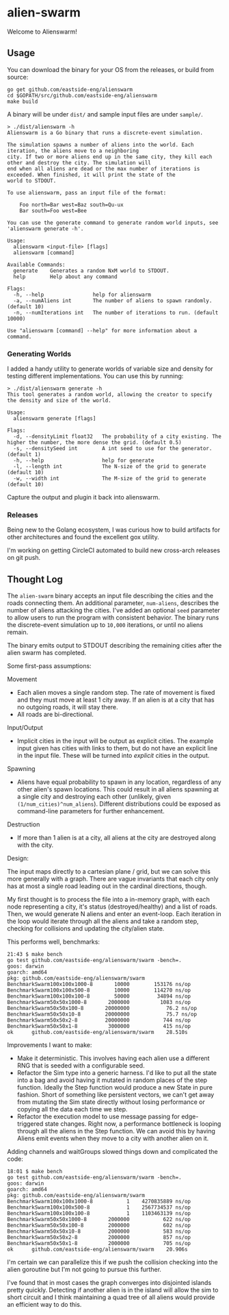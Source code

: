 # alien-swarm

Welcome to Alienswarm!

## Usage

You can download the binary for your OS from the releases, or build from source:

```
go get github.com/eastside-eng/alienswarm
cd $GOPATH/src/github.com/eastside-eng/alienswarm
make build
```

A binary will be under `dist/` and sample input files are under `sample/`.

```
> ./dist/alienswarm -h
Alienswarm is a Go binary that runs a discrete-event simulation.

The simulation spawns a number of aliens into the world. Each iteration, the aliens move to a neighboring
city. If two or more aliens end up in the same city, they kill each other and destroy the city. The simulation will
end when all aliens are dead or the max number of iterations is exceeded. When finished, it will print the state of the
world to STDOUT.

To use alienswarm, pass an input file of the format:

	Foo north=Bar west=Baz south=Qu-ux
	Bar south=Foo west=Bee

You can use the generate command to generate random world inputs, see 'alienswarm generate -h'.

Usage:
  alienswarm <input-file> [flags]
  alienswarm [command]

Available Commands:
  generate    Generates a random NxM world to STDOUT.
  help        Help about any command

Flags:
  -h, --help                help for alienswarm
  -a, --numAliens int       The number of aliens to spawn randomly. (default 10)
  -n, --numIterations int   The number of iterations to run. (default 10000)

Use "alienswarm [command] --help" for more information about a command.
```

### Generating Worlds

I added a handy utility to generate worlds of variable size and density for
testing different implementations. You can use this by running:

```
> ./dist/alienswarm generate -h
This tool generates a random world, allowing the creator to specify the density and size of the world.

Usage:
  alienswarm generate [flags]

Flags:
  -d, --densityLimit float32   The probability of a city existing. The higher the number, the more dense the grid. (default 0.5)
  -s, --densitySeed int        A int seed to use for the generator. (default 1)
  -h, --help                   help for generate
  -l, --length int             The N-size of the grid to generate (default 10)
  -w, --width int              The M-size of the grid to generate (default 10)
```

Capture the output and plugin it back into alienswarm.

### Releases

Being new to the Golang ecosystem, I was curious how to build artifacts for other architectures and found the excellent gox utility.

I'm working on getting CircleCI automated to build new cross-arch releases on git push.

## Thought Log

The `alien-swarm` binary accepts an input file describing the cities and the roads connecting them. An additional parameter, `num-aliens`, describes the number of aliens attacking the cities. I've added an optional `seed` parameter to allow users to run the program with consistent behavior. The binary runs the discrete-event simulation up to `10,000` iterations, or until no aliens remain.

The binary emits output to STDOUT describing the remaining cities after the alien swarm has completed.

Some first-pass assumptions:

Movement
* Each alien moves a single random step. The rate of movement is fixed and they must move at least 1 city away. If an alien is at a city that has no outgoing roads, it will stay there.
* All roads are bi-directional.

Input/Output
* Implicit cities in the input will be output as explicit cities. The example input given has cities with links to them, but do not have an explicit line in the input file. These will be turned into _explicit_ cities in the output.

Spawning
* Aliens have equal probability to spawn in any location, regardless of any other alien's spawn locations. This could result in all aliens spawning at a single city and destroying each other (unlikely, given `(1/num_cities)^num_aliens`). Different distributions could be exposed as command-line parameters for further enhancement.

Destruction
* If more than 1 alien is at a city, all aliens at the city are destroyed along with the city.

Design:

The input maps directly to a cartesian plane / grid, but we can solve this more generally with a graph. There are vague invariants that each city only has at most a single road leading out in the cardinal directions, though.

My first thought is to process the file into a in-memory graph, with each node representing a city, it's status (destroyed/healthy) and a list of roads. Then, we would generate N aliens and enter an event-loop. Each iteration in the loop would iterate through all the aliens and take a random step, checking for collisions and updating the city/alien state.

This performs well, benchmarks:

```
21:43 $ make bench
go test github.com/eastside-eng/alienswarm/swarm -bench=.
goos: darwin
goarch: amd64
pkg: github.com/eastside-eng/alienswarm/swarm
BenchmarkSwarm100x100x1000-8   	   10000	    153176 ns/op
BenchmarkSwarm100x100x500-8    	   10000	    114270 ns/op
BenchmarkSwarm100x100x100-8    	   50000	     34894 ns/op
BenchmarkSwarm50x50x1000-8     	 2000000	      1083 ns/op
BenchmarkSwarm50x50x100-8      	20000000	        76.2 ns/op
BenchmarkSwarm50x50x10-8       	20000000	        75.7 ns/op
BenchmarkSwarm50x50x2-8        	20000000	       744 ns/op
BenchmarkSwarm50x50x1-8        	 3000000	       415 ns/op
ok  	github.com/eastside-eng/alienswarm/swarm	28.510s
```

Improvements I want to make:

* Make it deterministic. This involves having each alien use a different RNG that is seeded with a configurable seed.
* Refactor the Sim type into a generic harness. I'd like to put all the state into a bag and avoid having it mutated in random
places of the step function. Ideally the Step function would produce a new State in pure fashion. Short of something like persistent vectors, we can't get away from mutating the Sim state directly without losing performance or copying all the data each time we step.
* Refactor the execution model to use message passing for edge-triggered state changes. Right now, a performance bottleneck is looping through all the aliens in the Step function. We can avoid this by having Aliens emit events when they move to a city with another alien on it.

Adding channels and waitGroups slowed things down and complicated the code:

```
18:01 $ make bench
go test github.com/eastside-eng/alienswarm/swarm -bench=.
goos: darwin
goarch: amd64
pkg: github.com/eastside-eng/alienswarm/swarm
BenchmarkSwarm100x100x1000-8   	       1	4270835889 ns/op
BenchmarkSwarm100x100x500-8    	       1	2567734537 ns/op
BenchmarkSwarm100x100x100-8    	       1	1103463139 ns/op
BenchmarkSwarm50x50x1000-8     	 2000000	       622 ns/op
BenchmarkSwarm50x50x100-8      	 2000000	       602 ns/op
BenchmarkSwarm50x50x10-8       	 2000000	       583 ns/op
BenchmarkSwarm50x50x2-8        	 2000000	       857 ns/op
BenchmarkSwarm50x50x1-8        	 2000000	       705 ns/op
ok  	github.com/eastside-eng/alienswarm/swarm	20.906s
```

I'm certain we can parallelize this if we push the collision checking into the alien goroutine but I'm not going to pursue this further.

I've found that in most cases the graph converges into disjointed islands pretty quickly. Detecting if another alien is in the island will allow the sim to short circuit and I think maintaining a quad tree of all aliens would provide an efficient way to do this.
